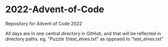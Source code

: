# 2022-Advent-of-Code
Repository for Advent of Code 2022

All days are in one central directory in GitHub, and that will be reflected in directory paths. eg. "Puzzle 1/test_elves.txt" as opposed to "test_elves.txt"